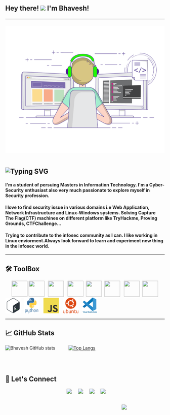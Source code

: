 <h2> Hey there! <img src="https://raw.githubusercontent.com/MartinHeinz/MartinHeinz/master/wave.gif" width="30px"> I'm Bhavesh!
<hr/>
<img align="middle" alt="GIF" src="https://raw.githubusercontent.com/devSouvik/devSouvik/master/gif3.gif" height="400px" width="990px"/>

<br/>![Typing SVG](https://readme-typing-svg.demolab.com/?lines=+There+is+NO+TECHNOLOGY+are+connected+to+the+INTERNET+is+UNHACKABLE.&center=true&color=d80870&width=980&height=50)

<h4>I'm a student of persuing Masters in Information Technology. I'm a Cyber-Security enthusiast also very much passionate to explore myself in Security profession. </h4>
  
<h4>I love to find security issue in various domains i.e Web Application, Network Infrastructure and Linux-Windows systems.
Solving Capture The Flag(CTF) machines on different platform like TryHackme, Proving Grounds, CTFChallenge...</h4>
  
<h4>Trying to contribute to the infosec community as I can. I like working in Linux enviorment.Always look forward to learn and experiment new thing in the infosec world. </h4>

<hr/>

   ## :hammer_and_wrench: ToolBox 
   
  
&nbsp;&nbsp;&nbsp;&nbsp;&nbsp;<img src="https://www.kali.org/tools/metasploit-framework/images/metasploit-framework-logo.svg" width="50" height="50"/>&nbsp;<img src="https://www.kali.org/tools/burpsuite/images/burpsuite-logo.svg" width="50" height="50"/>&nbsp;&nbsp;&nbsp;<img src="https://www.kali.org/tools/nmap/images/nmap-logo.svg" width="50" height="50"/>&nbsp;&nbsp;&nbsp;<img src="https://www.kali.org/tools/bloodhound/images/bloodhound-logo.svg" width="50" height="50" />&nbsp;&nbsp;<img src="https://www.kali.org/tools/john/images/john-logo.svg" width="50" height="50" />&nbsp;&nbsp;<img src="https://www.kali.org/tools/hydra/images/hydra-logo.svg" width="50" height="50"/>&nbsp;&nbsp;&nbsp;<img src="https://www.kali.org/tools/wireshark/images/wireshark-logo.svg" width="50" height="50"/>&nbsp;&nbsp;<img src="https://www.kali.org/tools/hashcat/images/hashcat-logo.svg" width="50" height=50/><img src="https://github.com/devicons/devicon/blob/master/icons/bash/bash-original.svg" width="50" height="50"/>&nbsp;&nbsp;<img src="https://github.com/devicons/devicon/blob/master/icons/python/python-original-wordmark.svg" width="50" height="50" />&nbsp;&nbsp;&nbsp;<img src="https://github.com/devicons/devicon/blob/master/icons/javascript/javascript-original.svg" width="50" height="50"/>&nbsp;&nbsp;&nbsp;<img src="https://github.com/devicons/devicon/blob/master/icons/ubuntu/ubuntu-plain-wordmark.svg" width="50" height="50" />&nbsp;&nbsp;&nbsp;<img src="https://github.com/devicons/devicon/blob/master/icons/vscode/vscode-original-wordmark.svg" width="50" height="50"/>
  
<hr/>

 ## &#x1f4c8; GitHub Stats
  
![Bhavesh GitHub stats](https://github-readme-stats.vercel.app/api?username=bhaveshharmalkar&show_icons=true&theme=radical)&emsp;&emsp;&emsp;[![Top Langs](https://github-readme-stats.vercel.app/api/top-langs/?username=bhaveshharmalkar&theme=radical)](https://github.com/anuraghazra/github-readme-stats)

<br>
<br>
  
## :handshake: Let's Connect 
<p align="center">
&nbsp; <a href="https://twitter.com/bhavesharmalkar" target="_blank" rel="noopener noreferrer"><img src="https://cdn-icons-png.flaticon.com/512/733/733579.png" width="35" /></a>  
&nbsp;&nbsp;&nbsp; <a href="https://www.linkedin.com/in/bhaveshharmalkar/" target="_blank" rel="noopener noreferrer"><img src="https://cdn-icons-png.flaticon.com/512/3536/3536505.png" width="35" /></a>  
&nbsp;&nbsp;&nbsp; <a href="mailto:bhaveshharmalkar28@gmail.com" target="_blank" rel="noopener noreferrer"><img src="https://cdn-icons-png.flaticon.com/512/5968/5968534.png"  width="35" /></a>
&nbsp;&nbsp;&nbsp; <a href="https://medium.com/@bhaveshharmalkar" target="_blank" rel="noopener noreferrer"><img src="https://cdn-icons-png.flaticon.com/512/5968/5968906.png"  width="35" /></a>
 
<br/>&emsp;&emsp;&emsp;&emsp;&emsp;&emsp;&emsp;&emsp;&emsp;&emsp;&emsp;&emsp;&emsp;&emsp;&emsp;&emsp;&emsp;&emsp;&emsp;&emsp;&emsp;&emsp;&emsp;&emsp;&emsp;&emsp;
  ![](https://komarev.com/ghpvc/?username=bhaveshharmalkar&label=PROFILE+VIEWS&color=d80870)
 </p>
 

